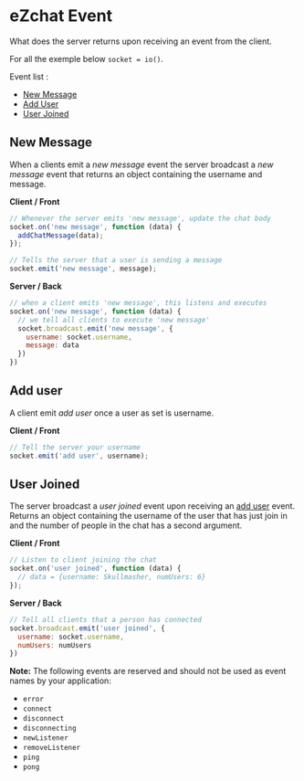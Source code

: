 # eZchat Event
What does the server returns upon receiving an event from the client.

For all the exemple below `socket = io()`.

Event list :
- [New Message](#new-message)
- [Add User](#add-user)
- [User Joined](#user-joined)

## New Message
When a clients emit a *new message* event the server broadcast a *new message* event that returns an object containing the username and message.

**Client / Front**
```js
// Whenever the server emits 'new message', update the chat body
socket.on('new message', function (data) {
  addChatMessage(data);
});
```
```js
// Tells the server that a user is sending a message
socket.emit('new message', message);
```

**Server / Back**
```js
// when a client emits 'new message', this listens and executes
socket.on('new message', function (data) {
  // we tell all clients to execute 'new message'
  socket.broadcast.emit('new message', {
    username: socket.username,
    message: data
  })
})
```

## Add user
A client emit *add user* once a user as set is username.

**Client / Front**
```js
// Tell the server your username
socket.emit('add user', username);
```

## User Joined

The server broadcast a *user joined* event upon receiving an [add user](#add-user) event. Returns an object containing the username of the user that has just join in and the number of people in the chat has a second argument.

**Client / Front**
```js
// Listen to client joining the chat
socket.on('user joined', function (data) {
  // data = {username: Skullmasher, numUsers: 6}
});
```

**Server / Back**
```js
// Tell all clients that a person has connected
socket.broadcast.emit('user joined', {
  username: socket.username,
  numUsers: numUsers
})
```

**Note:** The following events are reserved and should not be used as event names by your application:
- `error`
- `connect`
- `disconnect`
- `disconnecting`
- `newListener`
- `removeListener`
- `ping`
- `pong`
